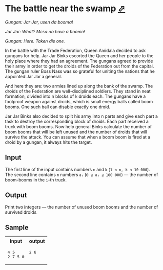 # The battle near the swamp [⬀](https://acm.timus.ru/problem.aspx?space=1&num=1991)

*Gungan: Jar Jar, usen da booma!*

*Jar Jar: What? Mesa no have a booma!*

*Gungan: Here. Taken dis one.*

In the battle with the Trade Federation, Queen Amidala decided to ask gungans for help. Jar Jar Binks escorted the Queen and her people to the holy place where they had an agreement. The gungans agreed to provide their army in order to get the droids of the Federation out from the capital. The gungan ruler Boss Nass was so grateful for uniting the nations that he appointed Jar Jar a general.

And here they are: two armies lined up along the bank of the swamp. The droids of the Federation are well-disciplined soldiers. They stand in neat formation, divided into n blocks of k droids each. The gungans have a foolproof weapon against droids, which is small energy balls called boom booms. One such ball can disable exactly one droid.

Jar Jar Binks also decided to split his army into n parts and give each part a task to destroy the corresponding block of droids. Each part received a truck with boom booms. Now help general Binks calculate the number of boom booms that will be left unused and the number of droids that will survive the attack. You can assume that when a boom boom is fired at a droid by a gungan, it always hits the target.

## Input

The first line of the input contains numbers `n` and `k` (`1 ≤ n, k ≤ 10 000`). The second line contains `n` numbers `aᵢ` (`0 ≤ aᵢ ≤ 100 000`) — the number of boom-booms in the `i`-th truck.

## Output

Print two integers — the number of unused boom booms and the number of survived droids.

## Sample

<table>
<tr>
<th>input</th>
<th>output</th>
</tr>
<tr>
<td style="vertical-align: top">
<pre style="white-space:pre">
4 5
2 7 5 0
</pre>
</td>
<td style="vertical-align: top">
<pre style="white-space:pre">
2 8
</pre>
</td>
</tr>
</table>
